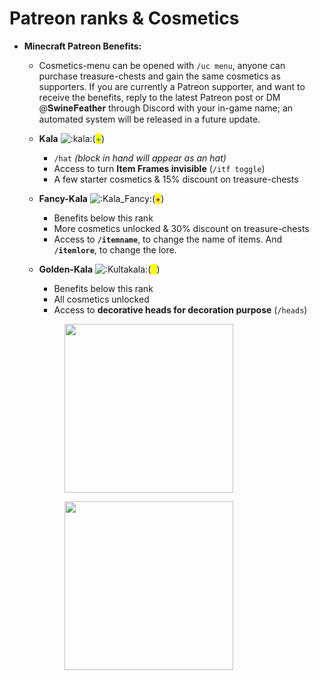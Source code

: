 # Patreon ranks & Cosmetics

* **Minecraft Patreon Benefits:**
  * Cosmetics-menu can be opened with `/uc menu`, anyone can purchase treasure-chests and gain the same cosmetics as supporters. If you are currently a Patreon supporter, and want to receive the benefits, reply to the latest Patreon post or DM @𝐒𝐰𝐢𝐧𝐞𝐅𝐞𝐚𝐭𝐡𝐞𝐫 through Discord with your in-game name; an automated system will be released in a future update.
  * **Kala** ![:kala:](https://cdn.discordapp.com/emojis/960537659846062210.webp?size=40\&quality=lossless)(<mark style="color:green;">+</mark>)
    * `/hat` _(block in hand will appear as an hat)_
    * Access to turn **Item Frames invisible** (`/itf toggle`)
    * A few starter cosmetics & 15% discount on treasure-chests
  * **Fancy-Kala** ![:Kala\_Fancy:](https://cdn.discordapp.com/emojis/976579829950451802.webp?size=40\&quality=lossless)(<mark style="color:purple;">+</mark>)
    * Benefits below this rank
    * More cosmetics unlocked & 30% discount on treasure-chests
    * Access to **`/itemname`**, to change the name of items. And **`/itemlore`**, to change the lore.
  *   **Golden-Kala** ![:Kultakala:](https://cdn.discordapp.com/emojis/976582854890893322.webp?size=40\&quality=lossless)(<mark style="color:yellow;">+</mark>)

      * Benefits below this rank
      * All cosmetics unlocked
      * Access to **decorative heads for decoration purpose** (`/heads`)

      <div align="left">

      <figure><img src="../.gitbook/assets/particles.gif" alt="" width="270"><figcaption></figcaption></figure>

      </div>

      <div align="left">

      <figure><img src="../.gitbook/assets/pets (1).gif" alt="" width="270"><figcaption></figcaption></figure>

      </div>
